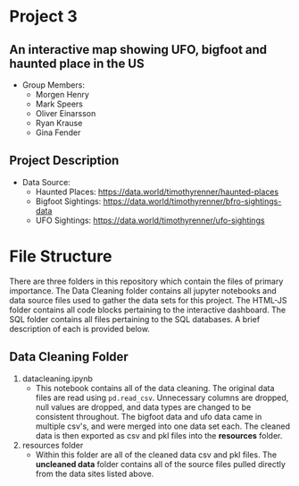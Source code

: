 # Project 3 
## An interactive map showing UFO, bigfoot and haunted place in the US

- Group Members:
	- Morgen Henry
	- Mark Speers
	- Oliver Einarsson
	- Ryan Krause
	- Gina Fender

## Project Description

- Data Source:
  - Haunted Places: https://data.world/timothyrenner/haunted-places
  - Bigfoot Sightings: https://data.world/timothyrenner/bfro-sightings-data
  - UFO Sightings: https://data.world/timothyrenner/ufo-sightings

# File Structure
There are three folders in this repository which contain the files of primary importance. The Data Cleaning folder contains all jupyter notebooks and data source files used to gather the data sets for this project. The HTML-JS folder contains all code blocks pertaining to the interactive dashboard. The SQL folder contains all files pertaining to the SQL databases. A brief description of each is provided below. 

## Data Cleaning Folder
1. datacleaning.ipynb
	- This notebook contains all of the data cleaning. The original data files are read using ```pd.read_csv```. Unnecessary columns are dropped, null values are dropped, and data types are changed to be consistent throughout. The bigfoot data and ufo data came in multiple csv's, and were merged into one data set each. The cleaned data is then exported as csv and pkl files into the **resources** folder.
2. resources folder
   	- Within this folder are all of the cleaned data csv and pkl files. The **uncleaned data** folder contains all of the source files pulled directly from the data sites listed above. 
